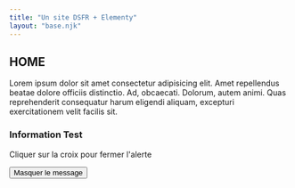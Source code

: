 ```yaml
---
title: "Un site DSFR + Elementy"
layout: "base.njk"
---
```


## HOME

Lorem ipsum dolor sit amet consectetur adipisicing elit. Amet repellendus beatae dolore officiis distinctio. Ad, obcaecati. Dolorum, autem animi. Quas reprehenderit consequatur harum eligendi aliquam, excepturi exercitationem velit facilis sit.

<div class="fr-alert fr-alert--info">
  <h3 class="fr-alert__title">Information Test</h3>
  <p>Cliquer sur la croix pour fermer l'alerte</p>
  <button class="fr-btn--close fr-btn" title="Masquer le message" onclick="const alert = this.parentNode; alert.parentNode.removeChild(alert)">
    Masquer le message
  </button>
</div>
